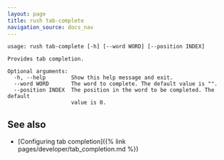 ```yaml
---
layout: page
title: rush tab-complete
navigation_source: docs_nav
---
```


```
usage: rush tab-complete [-h] [--word WORD] [--position INDEX]

Provides tab completion.

Optional arguments:
  -h, --help        Show this help message and exit.
  --word WORD       The word to complete. The default value is "".
  --position INDEX  The position in the word to be completed. The default
                    value is 0.
```


## See also

- [Configuring tab completion]({% link pages/developer/tab_completion.md %})
